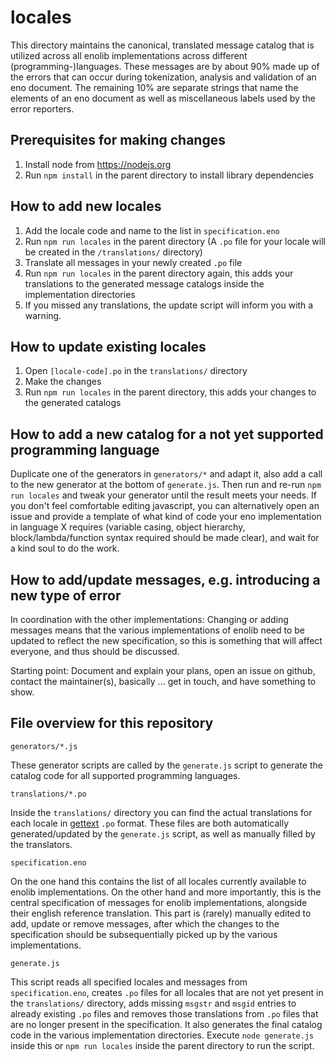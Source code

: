 # locales

This directory maintains the canonical, translated message catalog that is utilized across all enolib implementations across different (programming-)languages. These messages are by about 90% made up of the errors that can occur during tokenization, analysis and validation of an eno document. The remaining 10% are separate strings that name the elements of an eno document as well as miscellaneous labels used by the error reporters.

## Prerequisites for making changes

1. Install node from https://nodejs.org
2. Run `npm install` in the parent directory to install library dependencies

## How to add new locales

1. Add the locale code and name to the list in `specification.eno`
2. Run `npm run locales` in the parent directory (A `.po` file for your locale will be created in the  `/translations/` directory)
3. Translate all messages in your newly created `.po` file
4. Run `npm run locales` in the parent directory again, this adds your translations to the generated message catalogs inside the implementation directories
5. If you missed any translations, the update script will inform you with a warning.

## How to update existing locales

1. Open `[locale-code].po` in the `translations/` directory
2. Make the changes
3. Run `npm run locales` in the parent directory, this adds your changes to the generated catalogs

## How to add a new catalog for a not yet supported programming language

Duplicate one of the generators in `generators/*` and adapt it, also add a call to the new generator at the bottom of `generate.js`. Then run and re-run `npm run locales` and tweak your generator until the result meets your needs. If you don't feel comfortable editing javascript, you can alternatively open an issue and provide a template of what kind of code your eno implementation in language X requires (variable casing, object hierarchy, block/lambda/function syntax required should be made clear), and wait for a kind soul to do the work.

## How to add/update messages, e.g. introducing a new type of error

In coordination with the other implementations: Changing or adding messages means that the various implementations of enolib need to be updated to reflect the new specification, so this is something that will affect everyone, and thus should be discussed.

Starting point: Document and explain your plans, open an issue on github, contact the maintainer(s), basically ... get in touch, and have something to show.

## File overview for this repository

`generators/*.js`

These generator scripts are called by the `generate.js` script to generate the catalog code for all supported programming languages.

`translations/*.po`

Inside the `translations/` directory you can find the actual translations for each locale in [gettext](https://en.wikipedia.org/wiki/Gettext) `.po` format. These files are both automatically generated/updated by the `generate.js` script, as well as manually filled by the translators.

`specification.eno`

On the one hand this contains the list of all locales currently available to enolib implementations. On the other hand and more importantly, this is the central specification of messages for enolib implementations, alongside their english reference translation. This part is (rarely) manually edited to add, update or remove messages, after which the changes to the specification should be subsequentially picked up by the various implementations.

`generate.js`

This script reads all specified locales and messages from `specification.eno`, creates `.po` files for all locales that are not yet present in the `translations/` directory, adds missing `msgstr` and `msgid` entries to already existing `.po` files and removes those translations from `.po` files that are no longer present in the specification. It also generates the final catalog code in the various implementation directories. Execute `node generate.js` inside this or `npm run locales` inside the parent directory to run the script.
